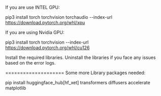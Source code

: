 If you are use INTEL GPU:

pip3 install torch torchvision torchaudio --index-url https://download.pytorch.org/whl/xpu

If you are using Nvidia GPU:

pip3 install torch torchvision --index-url https://download.pytorch.org/whl/cu126

Install the required libraries. Uninstall the libraries if you face any issues based on the error logs.


====================
Some more Library packages needed:

pip install huggingface_hub[hf_xet] transformers diffusers accelerate matplotlib
